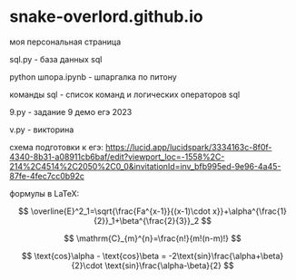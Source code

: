 
# snake-overlord.github.io

моя персональная страница

sql.py - база данных sql

python шпора.ipynb - шпаргалка по питону

команды sql - список команд и логических операторов sql

9.py - задание 9 демо егэ 2023

v.py - викторина

схема подготовки к егэ:
https://lucid.app/lucidspark/3334163c-8f0f-4340-8b31-a08911cb6baf/edit?viewport_loc=-1558%2C-214%2C4514%2C2050%2C0_0&invitationId=inv_bfb995ed-9e96-4a45-87fe-4fec7cc0b92c

формулы в LaTeX:

$$ \overline{E}^2_1=\sqrt{\frac{Fa^{x-1}}{(x-1)\cdot x}}+\alpha^{\frac{1}{2}}_1+\beta^{\frac{2}{3}}_2 $$

$$ \mathrm{C}_{m}^{n}=\frac{n!}{m!(n-m)!} $$

$$ \text{cos}\alpha - \text{cos}\beta = -2\text{sin}\frac{\alpha+\beta}{2}\cdot \text{sin}\frac{\alpha-\beta}{2} $$
